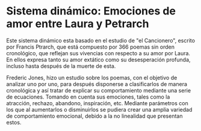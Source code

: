 
# Sistema dinámico: Emociones de amor entre Laura y Petrarch #

Este sistema dinámico esta basado en el estudio de "el Cancionero", escrito por Francis Ptrarch,
que está compuesto por 366 poemas sin orden cronológico, que reflejan sus vivencias con 
respecto a su amor por Laura. En ellos expresa tanto su amor extático como su desesperación
profunda, incluso hasta después de la muerte de esta.

Frederic Jones, hizo un estudio sobre los poemas, con el objetivo de analizar uno por uno,
para después disponerse a clasificarlos de manera cronológica y así tratar de explicar su 
comportamiento mediante una serie de ecuaciones. Tomando en cuenta sus emociones, tales como
la atracción, rechazo, abandono, inspiración, etc. Mediante parámetros con los que al aumentarlos
o disminuirlos se pudiera crear una amplia variedad de comportamiento emocional, debido a la no 
linealidad que presentan estos.




